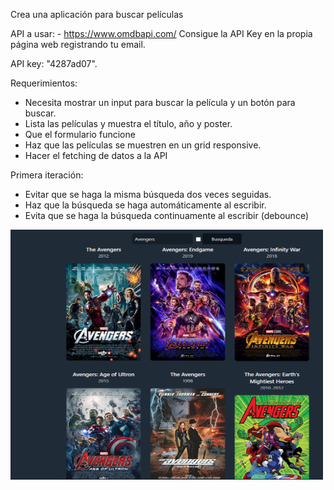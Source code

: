 Crea una aplicación para buscar películas

API a usar: - https://www.omdbapi.com/ Consigue la API Key en la propia página web registrando tu email.

API key: "4287ad07".

Requerimientos:

- Necesita mostrar un input para buscar la película y un botón para buscar.
- Lista las películas y muestra el título, año y poster.
- Que el formulario funcione
- Haz que las películas se muestren en un grid responsive.
- Hacer el fetching de datos a la API

Primera iteración:

- Evitar que se haga la misma búsqueda dos veces seguidas.
- Haz que la búsqueda se haga automáticamente al escribir.
- Evita que se haga la búsqueda continuamente al escribir (debounce)

<img src="preview.png"  width="500" height="400">
